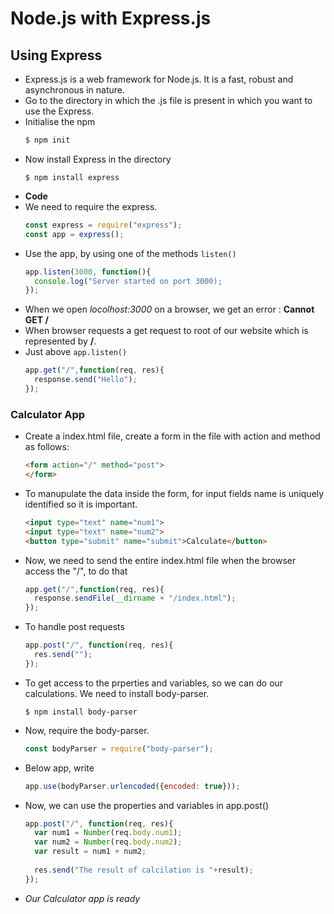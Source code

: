 # Node.js with Express.js

## Using Express

- Express.js is a web framework for Node.js. It is a fast, robust and asynchronous in nature.
- Go to the directory in which the .js file is present in which you want to use the Express.
- Initialise the npm 
  ```js
  $ npm init
  ```
- Now install Express in the directory
  ```
  $ npm install express
  ```
- **Code**
- We need to require the express.
  ```js
  const express = require("express");
  const app = express();
  ```
- Use the app, by using one of the methods ```listen()```
  ```js
  app.listen(3000, function(){
    console.log("Server started on port 3000);
  });
  ```
- When we open *locolhost:3000* on a browser, we get an error : **Cannot GET /**
- When browser requests a get request to root of our website which is represented by **/**.
- Just above ```app.listen()```
  ```js
  app.get("/",function(req, res){
    response.send("Hello");
  });
  ```

### Calculator App

- Create a index.html file, create a form in the file with action and method as follows:
  ```html
  <form action="/" method="post">
  </form>
  ```
- To manupulate the data inside the form, for input fields name is uniquely identified so it is important.
  ```html
  <input type="text" name="num1">
  <input type="text" name="num2">
  <button type="submit" name="submit">Calculate</button>
  ```
- Now, we need to send the entire index.html file when the browser access the "/", to do that
  ```js
  app.get("/",function(req, res){
    response.sendFile(__dirname + "/index.html");
  });
  ```
- To handle post requests
  ```js
  app.post("/", function(req, res){
    res.send("");
  });
  ```
- To get access to the prperties and variables, so we can do our calculations. We need to install body-parser.
  ```
  $ npm install body-parser
  ```
- Now, require the body-parser.
  ```js
  const bodyParser = require("body-parser");
  ```
- Below app, write
  ```js
  app.use(bodyParser.urlencoded({encoded: true}));
  ```
- Now, we can use the properties and variables in app.post()
  ```js
  app.post("/", function(req, res){
    var num1 = Number(req.body.num1);
    var num2 = Number(req.body.num2);
    var result = num1 + num2;
    
    res.send("The result of calcilation is "+result);
  });
  ```
- *Our Calculator app is ready*
